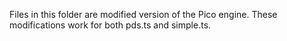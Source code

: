 Files in this folder are modified version of the Pico engine. These modifications work for both pds.ts and simple.ts.